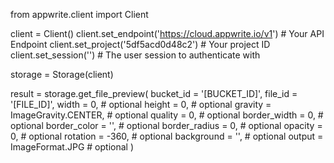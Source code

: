 from appwrite.client import Client

client = Client()
client.set_endpoint('https://cloud.appwrite.io/v1') # Your API Endpoint
client.set_project('5df5acd0d48c2') # Your project ID
client.set_session('') # The user session to authenticate with

storage = Storage(client)

result = storage.get_file_preview(
    bucket_id = '[BUCKET_ID]',
    file_id = '[FILE_ID]',
    width = 0, # optional
    height = 0, # optional
    gravity = ImageGravity.CENTER, # optional
    quality = 0, # optional
    border_width = 0, # optional
    border_color = '', # optional
    border_radius = 0, # optional
    opacity = 0, # optional
    rotation = -360, # optional
    background = '', # optional
    output = ImageFormat.JPG # optional
)
